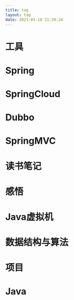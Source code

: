 ```yaml
---
title: tag
layout: tag
date: 2021-03-18 21:29:24
---
```

# 工具
# Spring
# SpringCloud
# Dubbo
# SpringMVC
# 读书笔记
# 感悟
# Java虚拟机
# 数据结构与算法
# 项目
# Java